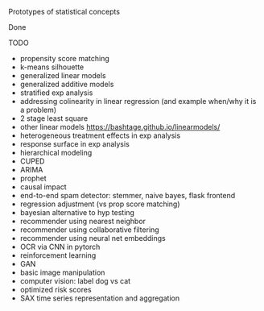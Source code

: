 
Prototypes of statistical concepts

Done


TODO
- propensity score matching
- k-means silhouette
- generalized linear models
- generalized additive models
- stratified exp analysis
- addressing colinearity in linear regression (and example when/why it is a problem)
- 2 stage least square
- other linear models https://bashtage.github.io/linearmodels/
- heterogeneous treatment effects in exp analysis
- response surface in exp analysis
- hierarchical modeling 
- CUPED
- ARIMA
- prophet
- causal impact
- end-to-end spam detector: stemmer, naive bayes, flask frontend
- regression adjustment (vs prop score matching)
- bayesian alternative to hyp testing
- recommender using nearest neighbor
- recommender using collaborative filtering
- recommender using neural net embeddings
- OCR via CNN in pytorch
- reinforcement learning
- GAN
- basic image manipulation
- computer vision: label dog vs cat
- optimized risk scores
- SAX time series representation and aggregation
